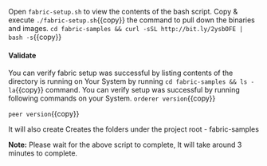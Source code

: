 Open `fabric-setup.sh` to view the contents of the bash script. Copy & execute `./fabric-setup.sh`{{copy}} the command to pull down the binaries and images.
`cd fabric-samples && curl -sSL http://bit.ly/2ysbOFE | bash -s`{{copy}}

#### Validate
You can verify fabric setup was successful by listing contents of the directory is running on Your System by running `cd fabric-samples && ls -la`{{copy}} command.
You can verify setup was successful by running following commands on your System.
`orderer version`{{copy}}

`peer version`{{copy}}

It will also create Creates the folders under the project root
    - fabric-samples

**Note:** Please wait for the above script to complete, It will take around 3 minutes to complete.